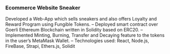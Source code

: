 ### Ecommerce Website Sneaker
 Developed a Web-App which sells sneakers and also offers Loyalty and Reward Program using Fungible Tokens.
– Deployed smart contract over Goerli Ethereum Blockchain written in Solidity based on ERC20.
– Implemented Minting, Burning, Transfer and Decaying feature to the tokens in the user’s MetaMask Wallet.
– Technologies used: React, Node.js, FireBase, Strapi, Ethers.js, Solidit
 
 

